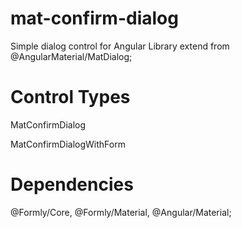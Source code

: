 # mat-confirm-dialog
  Simple dialog control for Angular 
  Library extend from @AngularMaterial/MatDialog;
# Control Types 
  <p> MatConfirmDialog <p>
  <p> MatConfirmDialogWithForm <p>
    
# Dependencies
 @Formly/Core, @Formly/Material, @Angular/Material; 
   




